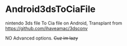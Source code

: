 # Android3dsToCiaFile
nintendo 3ds file To Cia file on Android, Transplant from https://github.com/ihaveamac/3dsconv  

NO Advanced options. ~~Cuz im lazy~~
